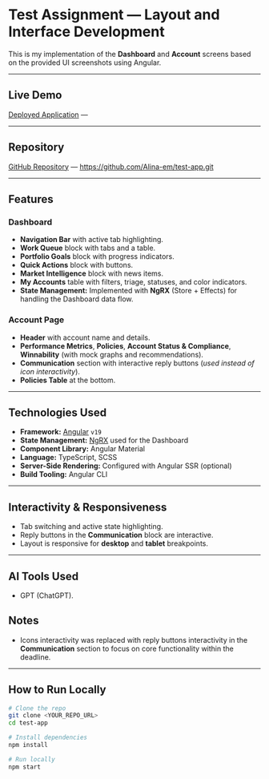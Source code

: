# Test Assignment — Layout and Interface Development

This is my implementation of the **Dashboard** and **Account** screens based on the provided UI screenshots using Angular.  


---

## Live Demo

[Deployed Application](#) — 

---

## Repository

[GitHub Repository](#) — https://github.com/Alina-em/test-app.git

---

## Features

### Dashboard
- **Navigation Bar** with active tab highlighting.
- **Work Queue** block with tabs and a table.
- **Portfolio Goals** block with progress indicators.
- **Quick Actions** block with buttons.
- **Market Intelligence** block with news items.
- **My Accounts** table with filters, triage, statuses, and color indicators.
- **State Management:** Implemented with **NgRX** (Store + Effects) for handling the Dashboard data flow.

### Account Page
- **Header** with account name and details.
- **Performance Metrics**, **Policies**, **Account Status & Compliance**, **Winnability** (with mock graphs and recommendations).
- **Communication** section with interactive reply buttons (*used instead of icon interactivity*).
- **Policies Table** at the bottom.

---

## Technologies Used

- **Framework:** [Angular](https://angular.io/) `v19`
- **State Management:** [NgRX](https://ngrx.io/) used for the Dashboard
- **Component Library:** Angular Material
- **Language:** TypeScript, SCSS
- **Server-Side Rendering:** Configured with Angular SSR (optional)
- **Build Tooling:** Angular CLI

---

## Interactivity & Responsiveness

- Tab switching and active state highlighting.
- Reply buttons in the **Communication** block are interactive.
- Layout is responsive for **desktop** and **tablet** breakpoints.

---

## AI Tools Used

- GPT (ChatGPT).


## Notes

- Icons interactivity was replaced with reply buttons interactivity in the **Communication** section to focus on core functionality within the deadline.

---

## How to Run Locally

```bash
# Clone the repo
git clone <YOUR_REPO_URL>
cd test-app

# Install dependencies
npm install

# Run locally
npm start
